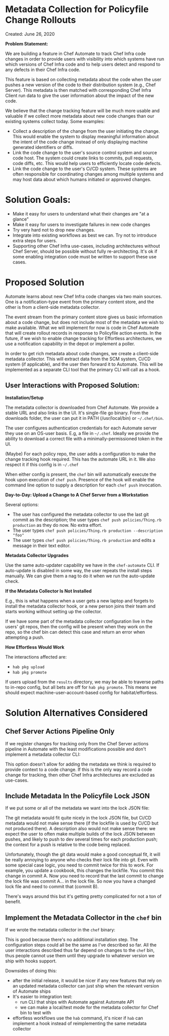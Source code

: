 # Metadata Collection for Policyfile Change Rollouts

Created: June 26, 2020

**Problem Statement:**

We are building a feature in Chef Automate to track Chef Infra code changes in
order to provide users with visibility into which systems have run which
versions of Chef Infra code and to help users detect and respond to any defects
in their Chef Infra code.

This feature is based on collecting metadata about the code when the user
pushes a new version of the code to their distribution system (e.g., Chef
Server). This metadata is then matched with corresponding Chef Infra Client run
data to give the user information about the impact of the new code.

We believe that the change tracking feature will be much more usable and
valuable if we collect more metadata about new code changes than our existing
systems collect today. Some examples:
* Collect a description of the change from the user initiating the change. This
  would enable the system to display meaningful information about the intent of
  the code change instead of only displaying machine generated identifiers or
  diffs.
* Link the code change to the user's source control system and source code
  host. The system could create links to commits, pull requests, code diffs,
  etc. This would help users to efficiently locate code defects.
* Link the code change to the user's Ci/CD system. These systems are often
  responsible for coordinating changes among multiple systems and may host data
  about which humans initiated or approved changes.

# Solution Goals:

* Make it easy for users to understand what their changes are "at a glance"
* Make it easy for users to investigate failures in new code changes
* Try very hard not to drop new changes.
* Integrate into existing workflows as best we can. Try not to introduce extra
  steps for users.
* Supporting other Chef Infra use-cases, including architectures without Chef
  Server, should be possible without fully re-architecting. It's ok if some
  enabling integration code must be written to support these use cases.

# Proposed Solution

Automate learns about new Chef Infra code changes via two main sources. One is
a notification-type event from the primary content store, and the other is from
a client-side metadata collector.

The event stream from the primary content store gives us basic information
about a code change, but does not include most of the metadata we wish to make
available. What we will implement for now is code in Chef Automate that will
create rollout records in response to Policyfile action events. In the future,
if we wish to enable change tracking for Effortless architectures, we use
a notification capability in the depot or implement a poller.

In order to get rich metadata about code changes, we create a client-side
metadata collector. This will extract data from the SCM system, Ci/CD system
(if applicable), and the user then forward it to Automate. This will be
implemented as a separate CLI tool that the primary CLI will call as a hook.

## User Interactions with Proposed Solution:

**Installation/Setup**

The metadata collector is downloaded from Chef Automate. We provide a stable
URL and also links in the UI. It's single-file go binary. From the downloads
folder, the user can put it in PATH (/usr/local/bin) or `~/.chef/bin`.

The user configures authentication credentials for each Automate server they
use on an OS-user basis. E.g, a file in `~/.chef`. Ideally we provide the
ability to download a correct file with a minimally-permissioned token in the
UI.

(Maybe) For each policy repo, the user adds a configuration to make the change
tracking hook required. This has the automate URL in it. We also respect it if
this config is in `~/.chef`

When either config is present, the `chef` bin will automatically execute the
hook upon execution of `chef push`. Presence of the hook will enable the
command line option to supply a description for each `chef push` invocation.

**Day-to-Day: Upload a Change to A Chef Server from a Workstation**

Several options: 
- The user has configured the metadata collector to use the last git commit as
  the description; the user types `chef push policies/Thing.rb production` as
  they do now. No extra effort.
- The user types `chef push policies/Thing.rb production --description "foo"`
- The user types `chef push policies/Thing.rb production` and edits a message
  in their text editor.

**Metadata Collector Upgrades**

Use the same auto-updater capability we have in the `chef-automate` CLI. If
auto-update is disabled in some way, the user repeats the install steps
manually. We can give them a nag to do it when we run the auto-update check.

**If the Metadata Collector Is Not Installed**

E.g., this is what happens when a user gets a new laptop and forgets to install
the metadata collector hook, or a new person joins their team and starts
working without setting up the collector.

If we have some part of the metadata collector configuration live in the users'
git repos, then the config will be present when they work on the repo, so the
chef bin can detect this case and return an error when attempting a push.

**How Effortless Would Work**

The interactions affected are:
- `hab pkg upload`
- `hab pkg promote`

If users upload from the `results` directory, we may be able to traverse paths
to in-repo config, but all bets are off for `hab pkg promote`. This means we
should expect machine-user-account-based config for habitat/effortless.

# Solution Alternatives Considered

## Chef Server Actions Pipeline Only

If we register changes for tracking only from the Chef Server actions pipeline
in Automate with the least modifications possible and don't implement
a metadata collector CLI:

This option doesn't allow for adding the metadata we think is required to
provide context to a code change. If this is the only way record a code change
for tracking, then other Chef Infra architectures are excluded as use-cases.

## Include Metadata In the Policyfile Lock JSON

If we put some or all of the metadata we want into the lock JSON file:

The git metadata would fit quite nicely in the lock JSON file, but Ci/CD
metadata would not make sense there (if the lockfile is used by Ci/CD but not
produced there). A description also would not make sense there: we expect the
user to often make multiple builds of the lock JSON between pushes, and likely
to push to dev several times for each production push; the context for a push
is relative to the code being replaced.

Unfortunately, though the git data would make a good conceptual fit, it will be
really annoying to anyone who checks their lock file into git. Even with some
special case logic, you need to commit twice for this to work. For example, you
update a cookbook, this changes the lockfile. You commit this change in commit
A. Now you need to record that the last commit to change the lock file was
commit A... in the lock file. So now you have a changed lock file and need to
commit that (commit B).

There's ways around this but it's getting pretty complicated for not a ton of
benefit.

## Implement the Metadata Collector in the `chef` bin

If we wrote the metadata collector in the `chef` binary:

This is good because there's no additional installation step. The configuration
steps could all be the same as I've described so far. All the user interactions
described thus far depend on changes to the `chef` bin, thus people cannot use
them until they upgrade to whatever version we ship with hooks support.

Downsides of doing this:
- after the initial release, it would be nicer if any new features that rely on
  an updated metadata collector can just ship when the relevant version of
  Automate ships
- It's easier to integration test: 
  - run CLI that ships with Automate against Automate API
  - we can make a local/test mode for the metadata collector for Chef bin to
    test with
- effortless workflows use the `hab` command, it's nicer if `hab` can implement
  a hook instead of reimplementing the same metadata collector


